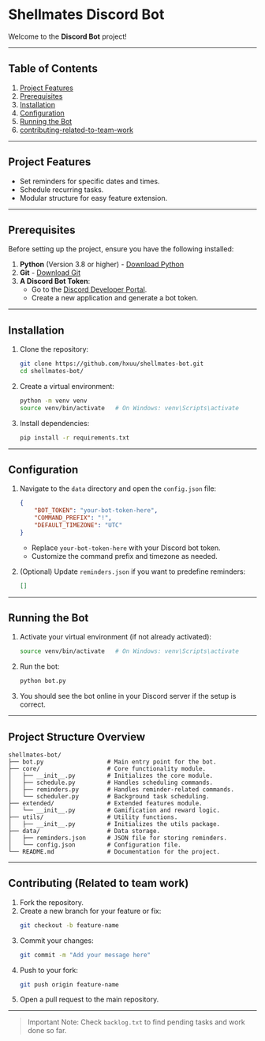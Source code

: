 # Shellmates Discord Bot

Welcome to the **Discord Bot** project!

---

## **Table of Contents**

1. [Project Features](#project-features)
2. [Prerequisites](#prerequisites)
3. [Installation](#installation)
4. [Configuration](#configuration)
5. [Running the Bot](#running-the-bot)
6. [contributing-related-to-team-work](#contributing)

---

## **Project Features**
- Set reminders for specific dates and times.
- Schedule recurring tasks.
- Modular structure for easy feature extension.

---

## **Prerequisites**

Before setting up the project, ensure you have the following installed:

1. **Python** (Version 3.8 or higher) - [Download Python](https://www.python.org/downloads/)
2. **Git** - [Download Git](https://git-scm.com/downloads)
3. **A Discord Bot Token**:
   - Go to the [Discord Developer Portal](https://discord.com/developers/applications).
   - Create a new application and generate a bot token.

---

## **Installation**

1. Clone the repository:
   ```bash
   git clone https://github.com/hxuu/shellmates-bot.git
   cd shellmates-bot/
   ```

2. Create a virtual environment:
   ```bash
   python -m venv venv
   source venv/bin/activate   # On Windows: venv\Scripts\activate
   ```

3. Install dependencies:
   ```bash
   pip install -r requirements.txt
   ```

---

## **Configuration**

1. Navigate to the `data` directory and open the `config.json` file:
   ```json
   {
       "BOT_TOKEN": "your-bot-token-here",
       "COMMAND_PREFIX": "!",
       "DEFAULT_TIMEZONE": "UTC"
   }
   ```

   - Replace `your-bot-token-here` with your Discord bot token.
   - Customize the command prefix and timezone as needed.

2. (Optional) Update `reminders.json` if you want to predefine reminders:
   ```json
   []
   ```

---

## **Running the Bot**

1. Activate your virtual environment (if not already activated):
   ```bash
   source venv/bin/activate   # On Windows: venv\Scripts\activate
   ```

2. Run the bot:
   ```bash
   python bot.py
   ```

3. You should see the bot online in your Discord server if the setup is correct.

---

## **Project Structure Overview**

```plaintext
shellmates-bot/
├── bot.py                  # Main entry point for the bot.
├── core/                   # Core functionality module.
│   ├── __init__.py         # Initializes the core module.
│   ├── schedule.py         # Handles scheduling commands.
│   ├── reminders.py        # Handles reminder-related commands.
│   └── scheduler.py        # Background task scheduling.
├── extended/               # Extended features module.
│   └── __init__.py         # Gamification and reward logic.
├── utils/                  # Utility functions.
│   ├── __init__.py         # Initializes the utils package.
├── data/                   # Data storage.
│   ├── reminders.json      # JSON file for storing reminders.
│   └── config.json         # Configuration file.
└── README.md               # Documentation for the project.
```

---

## **Contributing (Related to team work)**

1. Fork the repository.
2. Create a new branch for your feature or fix:
   ```bash
   git checkout -b feature-name
   ```
3. Commit your changes:
   ```bash
   git commit -m "Add your message here"
   ```
4. Push to your fork:
   ```bash
   git push origin feature-name
   ```
5. Open a pull request to the main repository.

---

> Important Note: Check `backlog.txt` to find pending tasks and work done so far.

